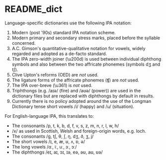 README_dict
===========

Language-specific dictionaries use the following IPA notation:

1.  Modern (post '90s) standard IPA notation scheme.
2.  Modern primary and secondary stress marks, placed before the syllable concerned.
3.  A.C. Gimson's quantitative-qualitative notation for vowels, widely regarded and adopted as a de-facto standard.
4.  The IPA zero-width joiner (\u200d) is used between individual diphthong symbols and also between the two affricate phonemes (symbols dʒ and tʃ).
5.  Clive Upton's reforms (OED) are *not* used.
6.  The ligature forms of the affricate phonemes (ʧ) are *not* used.
7.  The IPA over-breve (\u361) is *not* used.
8.  Triphthongs (e.g. /aɪə/ (fire) and /aʊə/ (power)) are used in the dictionary files but are replaced with diphthongs by default in results.
9.  Currently there is no policy adopted around the use of the Longman Dictionary tense short vowels /i/ (happy) and /u/ (situation).

For English-language IPA, this translates to:
*  The consonants /p, t, k, b, d, f, v, s, z, m, n, r, l, w, h/
*  /x/ as used in Scottish, Welsh and foreign-origin words, e.g. loch.
*  The consonants /g, tʃ, θ, ʃ, ŋ, dʒ, ð, ʒ, j/ 
*  The short vowels /ɪ, e, æ, ʊ, ʌ, ɒ, ə/
*  The long vowels /ɑː, iː, uː, ɜː, ɔː/
*  The diphthongs /eɪ, aɪ, ɔɪ, ɪə, eə, əʊ, aʊ, ʊə/

